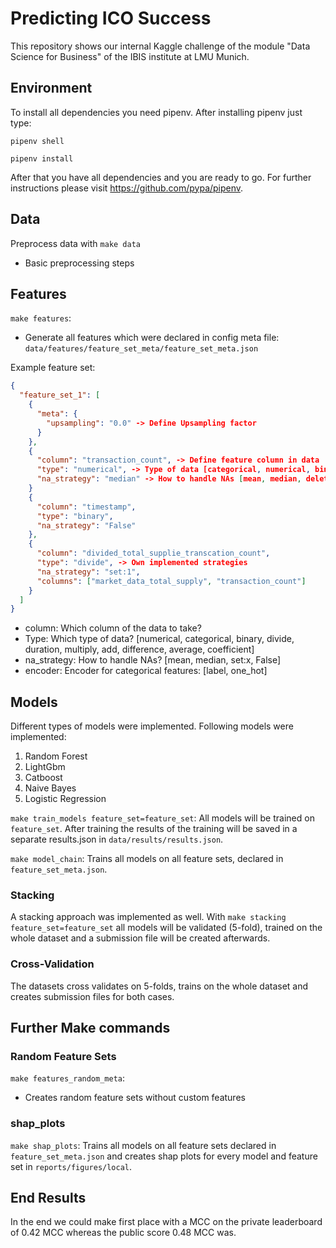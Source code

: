 # Predicting ICO Success 

This repository shows our internal Kaggle challenge of the module "Data Science for Business" of the IBIS institute at LMU Munich.

## Environment

To install all dependencies you need pipenv. After installing pipenv just type:

`pipenv shell`

`pipenv install`

After that you have all dependencies and you are ready to go. For further instructions please visit https://github.com/pypa/pipenv.

## Data

Preprocess data with `make data`

- Basic preprocessing steps

## Features

`make features`:
- Generate all features which were declared in config meta file: `data/features/feature_set_meta/feature_set_meta.json`

Example feature set:
```json
{
  "feature_set_1": [
    {
      "meta": {
        "upsampling": "0.0" -> Define Upsampling factor
      }
    },
    {
      "column": "transaction_count", -> Define feature column in data
      "type": "numerical", -> Type of data [categorical, numerical, binary, custom]
      "na_strategy": "median" -> How to handle NAs [mean, median, delete, set]
    }
    {
      "column": "timestamp",
      "type": "binary",
      "na_strategy": "False"
    },
    {
      "column": "divided_total_supplie_transcation_count",
      "type": "divide", -> Own implemented strategies
      "na_strategy": "set:1",
      "columns": ["market_data_total_supply", "transaction_count"]
    }
  ]
}
```

- column: Which column of the data to take?
- Type: Which type of data? [numerical, categorical, binary, divide, duration, multiply, add, difference, average, coefficient]
- na_strategy: How to handle NAs? [mean, median, set:x, False]
- encoder: Encoder for categorical features: [label, one_hot]


## Models

Different types of models were implemented. Following models were implemented:

1. Random Forest
2. LightGbm
3. Catboost
4. Naive Bayes
5. Logistic Regression

`make train_models feature_set=feature_set`: All models will be trained on `feature_set`. After training the results of the training will be saved in a separate results.json in `data/results/results.json`.

`make model_chain`: Trains all models on all feature sets, declared in `feature_set_meta.json`.

### Stacking

A stacking approach was implemented as well. With `make stacking feature_set=feature_set` all models will be validated (5-fold), trained on the whole dataset and a submission file will be created afterwards.

### Cross-Validation

The datasets cross validates on 5-folds, trains on the whole dataset and creates submission files for both cases. 

## Further Make commands


### Random Feature Sets

`make features_random_meta`:
- Creates random feature sets without custom features

### shap_plots

`make shap_plots`: Trains all models on all feature sets declared in `feature_set_meta.json` and creates shap plots for every model and feature set in `reports/figures/local`. 

## End Results

In the end we could make first place with a MCC on the private leaderboard of 0.42 MCC whereas the public score 0.48 MCC was.
